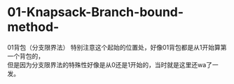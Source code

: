 # 01-Knapsack-Branch-bound-method-
01背包（分支限界法）
特别注意这个起始的位置处，好像01背包都是从1开始算第一个背包的，  
但是因为分支限界法的特殊性好像是从0还是1开始的，当时就是这里还wa了一发。
